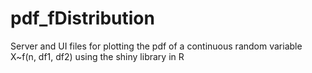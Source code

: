# pdf_fDistribution

Server and UI files for plotting the pdf of a continuous random variable X~f(n, df1, df2) using the shiny library in R
